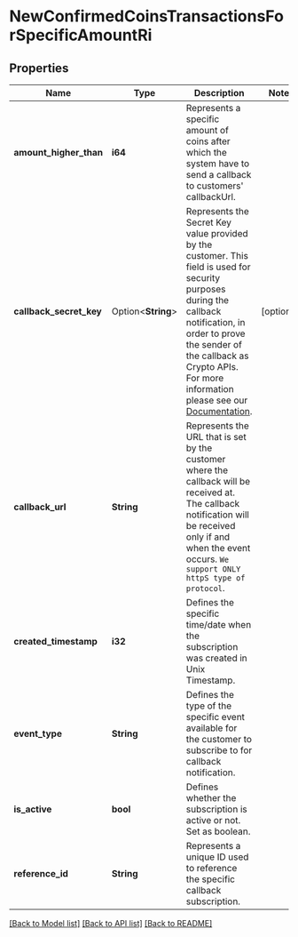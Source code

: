 # NewConfirmedCoinsTransactionsForSpecificAmountRi

## Properties

Name | Type | Description | Notes
------------ | ------------- | ------------- | -------------
**amount_higher_than** | **i64** | Represents a specific amount of coins after which the system have to send a callback to customers' callbackUrl. | 
**callback_secret_key** | Option<**String**> | Represents the Secret Key value provided by the customer. This field is used for security purposes during the callback notification, in order to prove the sender of the callback as Crypto APIs. For more information please see our [Documentation](https://developers.cryptoapis.io/technical-documentation/general-information/callbacks#callback-security). | [optional]
**callback_url** | **String** | Represents the URL that is set by the customer where the callback will be received at. The callback notification will be received only if and when the event occurs. `We support ONLY httpS type of protocol`. | 
**created_timestamp** | **i32** | Defines the specific time/date when the subscription was created in Unix Timestamp. | 
**event_type** | **String** | Defines the type of the specific event available for the customer to subscribe to for callback notification. | 
**is_active** | **bool** | Defines whether the subscription is active or not. Set as boolean. | 
**reference_id** | **String** | Represents a unique ID used to reference the specific callback subscription. | 

[[Back to Model list]](../README.md#documentation-for-models) [[Back to API list]](../README.md#documentation-for-api-endpoints) [[Back to README]](../README.md)


